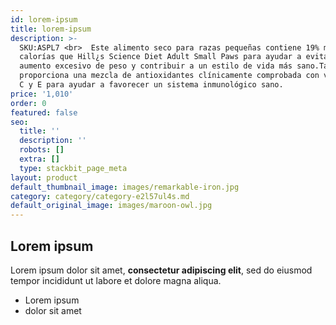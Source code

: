 ```yaml
---
id: lorem-ipsum
title: lorem-ipsum
description: >-
  SKU:ASPL7 <br>  Este alimento seco para razas pequeñas contiene 19% menos
  calorías que Hill¿s Science Diet Adult Small Paws para ayudar a evitar el
  aumento excesivo de peso y contribuir a un estilo de vida más sano.También
  proporciona una mezcla de antioxidantes clínicamente comprobada con vitaminas
  C y E para ayudar a favorecer un sistema inmunológico sano.
price: '1,010'
order: 0
featured: false
seo:
  title: ''
  description: ''
  robots: []
  extra: []
  type: stackbit_page_meta
layout: product
default_thumbnail_image: images/remarkable-iron.jpg
category: category/category-e2l57ul4s.md
default_original_image: images/maroon-owl.jpg
---
```

## Lorem ipsum

Lorem ipsum dolor sit amet, **consectetur adipiscing elit**, sed do eiusmod tempor incididunt ut labore et dolore magna aliqua.

- Lorem ipsum
- dolor sit amet